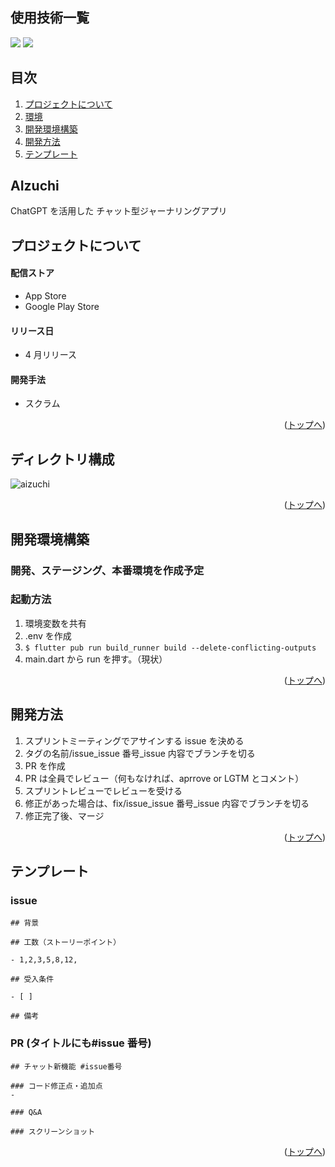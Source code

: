 <div id="top"></div>

## 使用技術一覧

<!-- シールド一覧 -->
<!-- 該当するプロジェクトの中から任意のものを選ぶ-->

<p style="display: inline">
  <!-- クロスプラットフォームのフレームワーク一覧 -->
  <img src="https://img.shields.io/badge/-Flutter-000000.svg?logo=flutter&style=for-the-badge">
  <!-- インフラ一覧 -->
  <img src="https://img.shields.io/badge/-FireBase-000000.svg?logo=firebase&style=for-the-badge">
</p>

## 目次

1. [プロジェクトについて](#プロジェクトについて)
2. [環境](#ディレクトリ構成)
3. [開発環境構築](#開発環境構築)
4. [開発方法](#開発方法)
5. [テンプレート](#テンプレート)

## AIzuchi

ChatGPT を活用した
チャット型ジャーナリングアプリ

<!-- プロジェクトについて -->

## プロジェクトについて

#### 配信ストア

- App Store
- Google Play Store

#### リリース日

- 4 月リリース

#### 開発手法

- スクラム

<p align="right">(<a href="#top">トップへ</a>)</p>

## ディレクトリ構成

![aizuchi](https://github.com/junjun-1345/aizuchi_app/assets/76525601/228b09f9-fed7-4701-a404-f436265ca6ee)

<p align="right">(<a href="#top">トップへ</a>)</p>

## 開発環境構築

### 開発、ステージング、本番環境を作成予定

### 起動方法

1. 環境変数を共有
2. .env を作成
3. `$ flutter pub run build_runner build --delete-conflicting-outputs`
4. main.dart から run を押す。（現状）

<p align="right">(<a href="#top">トップへ</a>)</p>

## 開発方法

1. スプリントミーティングでアサインする issue を決める
2. タグの名前/issue_issue 番号\_issue 内容でブランチを切る
3. PR を作成
4. PR は全員でレビュー（何もなければ、aprrove or LGTM とコメント）
5. スプリントレビューでレビューを受ける
6. 修正があった場合は、fix/issue_issue 番号\_issue 内容でブランチを切る
7. 修正完了後、マージ

<p align="right">(<a href="#top">トップへ</a>)</p>

## テンプレート

### issue

```
## 背景

## 工数（ストーリーポイント）

- 1,2,3,5,8,12,

## 受入条件

- [ ]

## 備考

```

### PR (タイトルにも#issue 番号)

```
## チャット新機能 #issue番号

### コード修正点・追加点
-

### Q&A

### スクリーンショット

```

<p align="right">(<a href="#top">トップへ</a>)</p>
